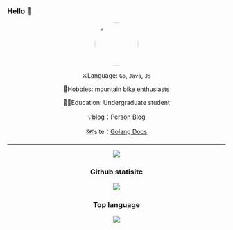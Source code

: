 ### Hello 👋


<div align="center">
  <img src="https://avatars.githubusercontent.com/u/42080442?s=400&u=e3d975eb3a2a59934ed79bc04e4e90d84ee5f219&v=4" style="width:100px;height:100px;border-radius:50%" 
</div>

:crossed_swords:Language: `Go`, `Java`, `Js`

:badminton:Hobbies: mountain bike enthusiasts

:man_student:Education: Undergraduate student

:bulb:blog：[Person Blog](https://246859.github.io/)

🗺️site：[Golang Docs](https://golang.halfiisland.com/)

---

![](https://camo.githubusercontent.com/e2fed45eeddf5c4e8af379d928f6c2da3617a343291af1763c6af7bab347e431/68747470733a2f2f63646e2e6a7364656c6976722e6e65742f67682f73756e3032323553554e2f73756e3032323553554e2f6173736574732f696d616765732f69636f6e2e706e67)

### Github statisitc

<div align="center">
  <img src="https://github-readme-stats.vercel.app/api?username=246859&show_icons=true&theme=onedark" />
</div>

### Top language
<div align="center">
  <img src="https://github-readme-stats.vercel.app/api/top-langs/?username=246859&layout=compact"/>
</div>

